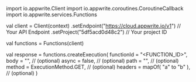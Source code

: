 import io.appwrite.Client
import io.appwrite.coroutines.CoroutineCallback
import io.appwrite.services.Functions

val client = Client(context)
    .setEndpoint("https://cloud.appwrite.io/v1") // Your API Endpoint
    .setProject("5df5acd0d48c2") // Your project ID

val functions = Functions(client)

val response = functions.createExecution(
    functionId = "<FUNCTION_ID>", 
    body = "<BODY>", // (optional)
    async = false, // (optional)
    path = "<PATH>", // (optional)
    method = ExecutionMethod.GET, // (optional)
    headers = mapOf( "a" to "b" ), // (optional)
)